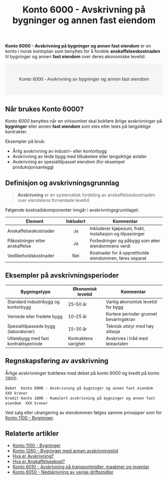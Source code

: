 ﻿---
title: "Konto 6000 - Avskrivning på bygninger og annen fast eiendom"
seoTitle: "Konto 6000 | Avskrivning på bygninger og fast eiendom | Kontoplan"
description: "Konto 6000 brukes til å bokføre avskrivning på bygninger og annen fast eiendom i norsk kontoplan. Forklarer grunnlag, perioder, metoder og bokføring."
summary: "Når Konto 6000 brukes og hvordan avskrivning på bygninger føres i regnskapet."
---

**Konto 6000 - Avskrivning på bygninger og annen fast eiendom** er en konto i norsk kontoplan som benyttes for å fordele **anskaffelseskostnaden** til bygninger og annen **fast eiendom** over deres økonomiske levetid.

![Illustrasjon av konto 6000 avskrivning på bygninger og annen fast eiendom](6000-avskrivning-pa-bygninger-og-annen-fast-eiendom-image.svg)

## Når brukes Konto 6000?

*Konto 6000* benyttes når en virksomhet skal bokføre årlige avskrivninger på **bygninger** eller annen **fast eiendom** som eies eller leies på langsiktige kontrakter.

Eksempler på bruk:

* Årlig avskrivning av industri- eller kontorbygg
* Avskrivning av leide bygg med tilbakeleie eller langsiktige avtaler
* Avskrivning av spesialtilpasset eiendom (for eksempel produksjonsanlegg)

## Definisjon og avskrivningsgrunnlag

> **Avskrivning** er en systematisk fordeling av anskaffelseskostnaden over eiendelens forventede levetid.

Følgende kostnadskomponenter inngår i avskrivningsgrunnlaget:

| Element                        | Inkludert | Kommentar                                                      |
|--------------------------------|:---------:|----------------------------------------------------------------|
| Anskaffelseskostnader          | Ja        | Inkluderer kjøpesum, frakt, installasjon og tilpasninger       |
| Påkostninger etter anskaffelse | Ja        | Forbedringer og påbygg som øker eiendommens verdi               |
| Vedlikeholdskostnader          | Nei       | Kostnader for å opprettholde eiendommen, føres separat         |


## Eksempler på avskrivningsperioder

| Bygningstype                            | Økonomisk levetid | Kommentar                               |
|-----------------------------------------|-------------------|-----------------------------------------|
| Standard industribygg og kontorbygg     | 25–50 år          | Vanlig økonomisk levetid for bygg       |
| Vernede eller fredete bygg              | 10–25 år          | Kortere perioder grunnet bevaringskrav  |
| Spesialtilpassede bygg (laboratorier)   | 15–30 år          | Teknisk utstyr med høy slitasje         |
| Utleiebygg med fast kontraktsperiode    | Kontraktens varighet | Avskrives i tråd med leieavtalen      |


## Regnskapsføring av avskrivning

Årlige avskrivninger bokføres med debet på konto 6000 og kredit på konto 2800:

```text
Debet  Konto 6000 - Avskrivning på bygninger og annen fast eiendom    XXX kroner
Kredit Konto 2800 - Kumulert avskrivning på bygninger og annen fast eiendom  XXX kroner
```

Ved salg eller utrangering av eiendommen følges samme prinsipper som for [Konto 1100 - Bygninger](/blogs/kontoplan/1100-bygninger "Konto 1100 - Bygninger").

## Relaterte artikler

* [Konto 1100 - Bygninger](/blogs/kontoplan/1100-bygninger "Konto 1100 - Bygninger")
* [Konto 1260 - Bygninger med annen avskrivningstid](/blogs/kontoplan/1260-bygninger-med-annen-avskrivningstid "Konto 1260 - Bygninger med annen avskrivningstid")
* [Hva er Avskrivning?](/blogs/regnskap/hva-er-avskrivning "Hva er Avskrivning i Regnskap? Metoder, Beregning og Praktiske Eksempler")
* [Hva er Anskaffelseskost?](/blogs/regnskap/hva-er-anskaffelseskost "Hva er Anskaffelseskost?")
* [Konto 6010 - Avskrivning på transportmidler, maskiner og inventar](/blogs/kontoplan/6010-avskrivning-pa-transportmidler-mask-og-invent "Konto 6010 - Avskrivning på transportmidler, maskiner og inventar")
* [Konto 6050 - Nedskrivning av varige driftsmidler](/blogs/kontoplan/6050-nedskrivning-av-varige-driftsmidler "Konto 6050 - Nedskrivning av varige driftsmidler")






